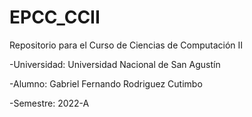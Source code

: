 # EPCC_CCII
Repositorio para el Curso de Ciencias de Computación II

-Universidad: Universidad Nacional de San Agustín

-Alumno: Gabriel Fernando Rodriguez Cutimbo

-Semestre: 2022-A

